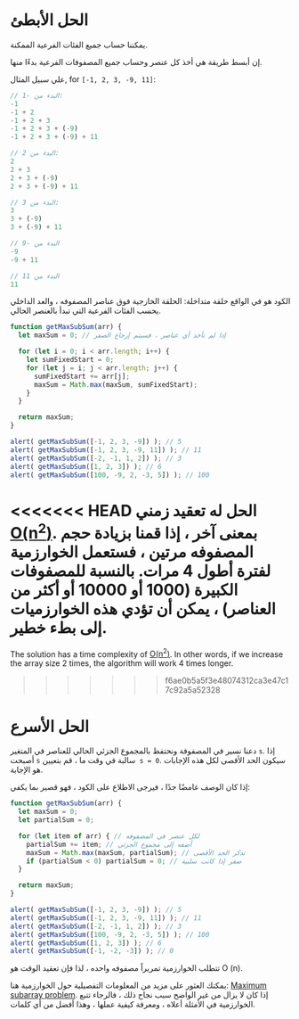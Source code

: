 # الحل الأبطئ

يمكننا حساب جميع الفئات الفرعية الممكنة.

إن أبسط طريقة هي أخذ كل عنصر وحساب  جميع المصفوفات الفرعية بدءًا منها.

علي سبيل المثال, for `[-1, 2, 3, -9, 11]`:

```js no-beautify
// البدء من -1:
-1
-1 + 2
-1 + 2 + 3
-1 + 2 + 3 + (-9)
-1 + 2 + 3 + (-9) + 11

// البدء من 2:
2
2 + 3
2 + 3 + (-9)
2 + 3 + (-9) + 11

// البدء من 3:
3
3 + (-9)
3 + (-9) + 11

// البدء من -9
-9
-9 + 11

// البدء من 11
11
```

الكود هو في الواقع حلقة متداخلة: الحلقة الخارجية فوق عناصر المصفوفه ، والعد الداخلي يحسب الفئات الفرعية التي تبدأ بالعنصر الحالي.

```js run
function getMaxSubSum(arr) {
  let maxSum = 0; // إذا لم نأخذ أي عناصر ، فسيتم إرجاع الصفر

  for (let i = 0; i < arr.length; i++) {
    let sumFixedStart = 0;
    for (let j = i; j < arr.length; j++) {
      sumFixedStart += arr[j];
      maxSum = Math.max(maxSum, sumFixedStart);
    }
  }

  return maxSum;
}

alert( getMaxSubSum([-1, 2, 3, -9]) ); // 5
alert( getMaxSubSum([-1, 2, 3, -9, 11]) ); // 11
alert( getMaxSubSum([-2, -1, 1, 2]) ); // 3
alert( getMaxSubSum([1, 2, 3]) ); // 6
alert( getMaxSubSum([100, -9, 2, -3, 5]) ); // 100
```

<<<<<<< HEAD
الحل له تعقيد زمني [O(n<sup>2</sup>)](https://en.wikipedia.org/wiki/Big_O_notation). بمعنى آخر ، إذا قمنا بزيادة حجم المصفوفه مرتين ، فستعمل الخوارزمية لفترة أطول 4 مرات.
بالنسبة للمصفوفات الكبيرة (1000 أو 10000 أو أكثر من العناصر) ، يمكن أن تؤدي هذه الخوارزميات إلى بطء خطير.
=======
The solution has a time complexity of [O(n<sup>2</sup>)](https://en.wikipedia.org/wiki/Big_O_notation). In other words, if we increase the array size 2 times, the algorithm will work 4 times longer.
>>>>>>> f6ae0b5a5f3e48074312ca3e47c17c92a5a52328

# الحل الأسرع

دعنا نسير في المصفوفة ونحتفظ بالمجموع الجزئي الحالي للعناصر في المتغير `s`. إذا أصبحت `s` سالبة في وقت ما ، قم بتعيين` s = 0`. سيكون الحد الأقصى لكل هذه الإجابات هو الإجابة.

إذا كان الوصف غامضًا جدًا ، فيرجى الاطلاع على الكود ، فهو قصير بما يكفي:

```js run demo
function getMaxSubSum(arr) {
  let maxSum = 0;
  let partialSum = 0;

  for (let item of arr) { // لكل عنصر في المصفوفه
    partialSum += item; // أضفه إلى مجموع الجزئي
    maxSum = Math.max(maxSum, partialSum); // تذكر الحد الأقصى
    if (partialSum < 0) partialSum = 0; // صفر إذا كانت سلبية
  }

  return maxSum;
}

alert( getMaxSubSum([-1, 2, 3, -9]) ); // 5
alert( getMaxSubSum([-1, 2, 3, -9, 11]) ); // 11
alert( getMaxSubSum([-2, -1, 1, 2]) ); // 3
alert( getMaxSubSum([100, -9, 2, -3, 5]) ); // 100
alert( getMaxSubSum([1, 2, 3]) ); // 6
alert( getMaxSubSum([-1, -2, -3]) ); // 0
```

تتطلب الخوارزمية تمريراً مصفوفه واحده ، لذا فإن تعقيد الوقت هو O (n).

يمكنك العثور على مزيد من المعلومات التفصيلية حول الخوارزمية هنا: [Maximum subarray problem](http://en.wikipedia.org/wiki/Maximum_subarray_problem). إذا كان لا يزال من غير الواضح سبب نجاح ذلك ، فالرجاء تتبع الخوارزمية في الأمثلة أعلاه ، ومعرفة كيفية عملها ، وهذا أفضل من أي كلمات.
